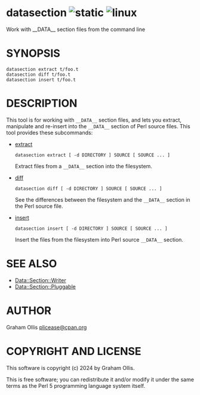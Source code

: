 # datasection ![static](https://github.com/uperl/App-datasection/workflows/static/badge.svg) ![linux](https://github.com/uperl/App-datasection/workflows/linux/badge.svg)

Work with \_\_DATA\_\_ section files from the command line

# SYNOPSIS

```
datasection extract t/foo.t
datasection diff t/foo.t
datasection insert t/foo.t
```

# DESCRIPTION

This tool is for working with `__DATA__` section files, and lets you
extract, manipulate and re-insert into the `__DATA__` section of Perl
source files.  This tool provides these subcommands:

- [extract](https://metacpan.org/pod/App::datasection::Command::extract)

    ```
    datasection extract [ -d DIRECTORY ] SOURCE [ SOURCE ... ]
    ```

    Extract files from a `__DATA__` section into the filesystem.

- [diff](https://metacpan.org/pod/App::datasection::Command::diff)

    ```
    datasection diff [ -d DIRECTORY ] SOURCE [ SOURCE ... ]
    ```

    See the differences between the filesystem and the `__DATA__`
    section in the Perl source file.

- [insert](https://metacpan.org/pod/App::datasection::Command::insert)

    ```
    datasection insert [ -d DIRECTORY ] SOURCE [ SOURCE ... ]
    ```

    Insert the files from the filesystem into Perl source `__DATA__`
    section.

# SEE ALSO

- [Data::Section::Writer](https://metacpan.org/pod/Data::Section::Writer)
- [Data::Section::Pluggable](https://metacpan.org/pod/Data::Section::Pluggable)

# AUTHOR

Graham Ollis <plicease@cpan.org>

# COPYRIGHT AND LICENSE

This software is copyright (c) 2024 by Graham Ollis.

This is free software; you can redistribute it and/or modify it under
the same terms as the Perl 5 programming language system itself.
